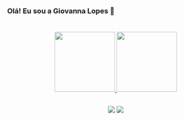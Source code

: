 ### Olá! Eu sou a Giovanna Lopes 🎈 <h1/>

##


<div align="center" style="display: inline_block">
  <a href="https://github.com/Gi-Lopes">
  <img height="140em" src="https://github-readme-stats.vercel.app/api?username=Gi-Lopes&show_icons=true&theme=tokyonight&include_all_commits=true&count_private=true"/>
  <img height="140em" src="https://github-readme-stats.vercel.app/api/top-langs/?username=Gi-Lopes&layout=compact&langs_count=7&theme=tokyonight"/>
  </a>
</div>

## 
 <div align="center">
    <a href="mailto:giovannalopesandra19@gmail.com"><img src="https://img.shields.io/badge/-Gmail-%23333?style=for-the-badge&logo=gmail&logoColor=white" target="_blank"></a>
    <a href="https://www.linkedin.com/in/giovanna-lopes-de-andrade-14a882205/" target="_blank"><img src="https://img.shields.io/badge/-LinkedIn-%230077B5?style=for-the-badge&logo=linkedin&logoColor=white" target="_blank"></a>   
</div>
